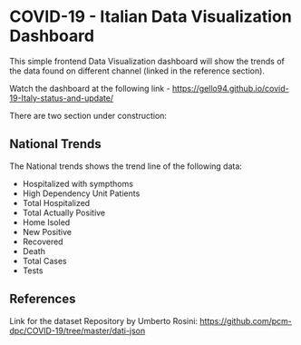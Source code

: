 # COVID-19 - Italian Data Visualization Dashboard

This simple frontend Data Visualization dashboard will show the trends of the data found on different channel (linked in the reference section).

Watch the dashboard at the following link - https://gello94.github.io/covid-19-Italy-status-and-update/


There are two section under construction:

## National Trends
The National trends shows the trend line of the following data:

- Hospitalized with sympthoms
- High Dependency Unit Patients
- Total Hospitalized
- Total Actually Positive
- Home Isoled
- New Positive
- Recovered
- Death
- Total Cases
- Tests


## References

Link for the dataset Repository by Umberto Rosini:
https://github.com/pcm-dpc/COVID-19/tree/master/dati-json